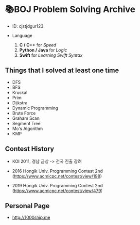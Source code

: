 # 📚BOJ Problem Solving Archive

- ID: cjstjdgur123
- Language

	1. **C / C++** for *Speed*
	2. **Python / Java** for *Logic*
	3. **Swift** for *Learning Swift Syntax*
	
## Things that I solved at least one time
- DFS
- BFS
- Kruskal
- Prim
- Dijkstra
- Dynamic Programming
- Brute Force
- Graham Scan
- Segment Tree
- Mo's Algorithm
- KMP

## Contest History
- KOI 2011, 경남 금상 -> 전국 진출 장려

- 2016 Hongik Univ. Programming Contest 2nd
 (https://www.acmicpc.net/contest/view/198)
 
- 2019 Hongik Univ. Programming Contest 2nd
 (https://www.acmicpc.net/contest/view/479)

## Personal Page
- http://1000ship.me
